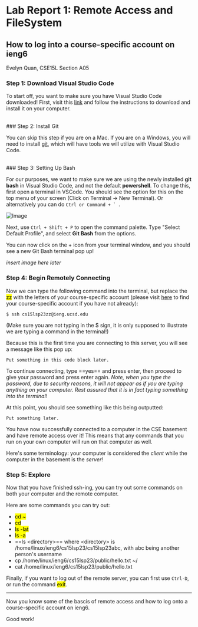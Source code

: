 
# Lab Report 1: Remote Access and FileSystem
## __How to log into a course-specific account on ieng6__
Evelyn Quan, CSE15L Section A05

### Step 1: Download Visual Studio Code

To start off, you want to make sure you have Visual Studio Code downloaded! First, visit this [link](https://code.visualstudio.com/) and follow the instructions to download and install it on your computer.

<br />
### Step 2: Install Git

You can skip this step if you are on a Mac. If you are on a Windows, you will need to install [git](https://gitforwindows.org/), which will have tools we will utilize with Visual Studio Code.

<br/>
### Step 3: Setting Up Bash

For our purposes, we want to make sure we are using the newly installed **git bash** in Visual Studio Code, and not the default **powershell**. To change this, first open a terminal in VSCode. You should see the option for this on the top menu of your screen (Click on Terminal → New Terminal). Or alternatively you can do ``Ctrl or Command + ` ``.

![Image](https://drive.google.com/file/d/1nIHqSM2I0cg7RaM7BUR05KoqO5elErSV/view?usp=sharing)

Next, use `Ctrl + Shift + P` to open the command palette. Type "Select Default Profile", and select **Git Bash** from the options.

You can now click on the + icon from your terminal window, and you should see a new Git Bash terminal pop up!

*insert image here later*


### Step 4: Begin Remotely Connecting

Now we can type the following command into the terminal, but replace the <mark>zz</mark> with the letters of your course-specific account (please visit [here](https://sdacs.ucsd.edu/~icc/index.php) to find your course-specific account if you have not already):

```
$ ssh cs15lsp23zz@ieng.ucsd.edu
```

(Make sure you are not typing in the $ sign, it is only supposed to illustrate we are typing a command in the terminal!)

Because this is the first time you are connecting to this server, you will see a message like this pop up:

```
Put something in this code block later.
```

To continue connecting, type ==yes== and press enter, then proceed to give your password and press enter again. *Note, when you type the password, due to security reasons, it will not appear as if you are typing anything on your computer. Rest assured that it is in fact typing something into the terminal!*

At this point, you should see something like this being outputted:

```
Put something later.
```

You have now successfully connected to a computer in the CSE basement and have remote access over it! This means that any commands that you run on your own computer will run on that computer as well.


Here's some terminology: your computer is considered the *client* while the computer in the basement is the *server*!


### Step 5: Explore

Now that you have finished ssh-ing, you can try out some commands on both your computer and the remote computer.

Here are some commands you can try out:

- <mark>cd ~</mark>
- <mark>cd</mark>
- <mark>ls -lat</mark>
- <mark>ls -a</mark>
- ==ls \<directory>==   where \<directory> is /home/linux/ieng6/cs15lsp23/cs15lsp23abc, with abc being another person's username
- cp /home/linux/ieng6/cs15lsp23/public/hello.txt ~/
- cat /home/linux/ieng6/cs15lsp23/public/hello.txt
 
Finally, if you want to log out of the remote server, you can first use `Ctrl-D`, or run the command <mark>exit</mark>.

---

Now you know some of the bascis of remote access and how to log onto a course-specific account on ieng6.

Good work!
